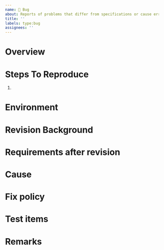 ```yaml
---
name: 🐞 Bug
about: Reports of problems that differ from specifications or cause errors
title: ''
labels: type:bug
assignees: ''
---
```


# Overview <!-- when/where/what kind of problems are occurring -->


# Steps To Reproduce
1.

# Environment <!-- e.g. os and python, node, npm versions etc -->


# Revision Background <!-- why you need to fix it -->


# Requirements after revision <!-- what behavior to expect after the fix -->


# Cause <!-- even if you don't know the cause clearly, write it down if there is anything that looks suspicious. -->


# Fix policy <!-- how to fix -->


# Test items <!-- how to check if the bug has been fixed -->


# Remarks <!-- links, references etc -->


<!-- You don't have to fill in all the blanks, but write the necessary information clearly. -->
